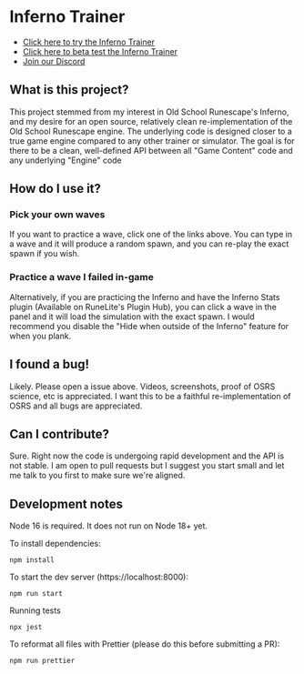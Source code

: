 # Inferno Trainer

- [Click here to try the Inferno Trainer](https://www.infernotrainer.com/)
- [Click here to beta test the Inferno Trainer](https://beta.infernotrainer.com/)
- [Join our Discord](https://discord.gg/Z3ZyY7Yzt5)

## What is this project?

This project stemmed from my interest in Old School Runescape's Inferno, and my desire for an open source, relatively clean re-implementation of the Old School Runescape engine. The underlying code is designed closer to a true game engine compared to any other trainer or simulator. The goal is for there to be a clean, well-defined API between all "Game Content" code and any underlying "Engine" code

## How do I use it?

### Pick your own waves

If you want to practice a wave, click one of the links above. You can type in a wave and it will produce a random spawn, and you can re-play the exact spawn if you wish.

### Practice a wave I failed in-game

Alternatively, if you are practicing the Inferno and have the Inferno Stats plugin (Available on RuneLite's Plugin Hub), you can click a wave in the panel and it will load the simulation with the exact spawn. I would recommend you disable the "Hide when outside of the Inferno" feature for when you plank.

## I found a bug!

Likely. Please open a issue above. Videos, screenshots, proof of OSRS science, etc is appreciated. I want this to be a faithful re-implementation of OSRS and all bugs are appreciated.

## Can I contribute?

Sure. Right now the code is undergoing rapid development and the API is not stable. I am open to pull requests but I suggest you start small and let me talk to you first to make sure we're aligned.

## Development notes

Node 16 is required. It does not run on Node 18+ yet.

To install dependencies:

    npm install

To start the dev server (https://localhost:8000):

    npm run start

Running tests

    npx jest

To reformat all files with Prettier (please do this before submitting a PR):

    npm run prettier
